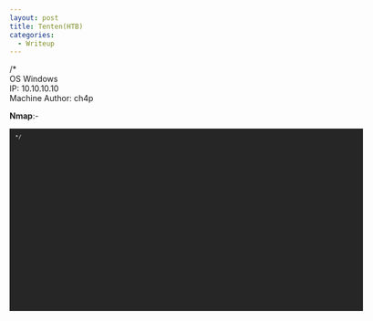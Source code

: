 ```yaml
---
layout: post
title: Tenten(HTB)
categories:
  - Writeup
---
```


/*
<br>OS Windows
<br>IP: 10.10.10.10
<br>Machine Author: ch4p

**Nmap**:-
<font size="1">
<div style="height:300px;width:600px;overflow:auto;background-color:#262626;color:White;scrollbar-base-color:gold;font-family:monospace;padding:10px;">
*/

